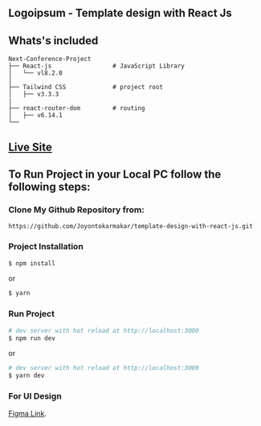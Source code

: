 ## Logoipsum - Template design with React Js

## Whats's included

```
Next-Conference-Project
├── React-js                 # JavaScript Library
│   └── vl8.2.0     
│
├── Tailwind CSS             # project root
│   ├── v3.3.3
|    
├── react-router-dom         # routing
│   ├── v6.14.1             
└── 
```

## [Live Site](https://logoipsum-template.netlify.app/)

## To Run Project in your Local PC follow the following steps:

### Clone My Github Repository from:
```
https://github.com/Joyontokarmakar/template-design-with-react-js.git
```

### Project Installation

``` bash
$ npm install
```

or

``` bash
$ yarn
```

### Run Project

``` bash
# dev server with hot reload at http://localhost:3000
$ npm run dev 
```

or 

``` bash
# dev server with hot reload at http://localhost:3000
$ yarn dev
```


### For UI Design

[Figma Link](https://www.figma.com/file/UNlBdZU1T7JOEhzhrkg59x/Task1?type=design&node-id=2-3890&t=ScVSR2V42PUTgxcE-0).
